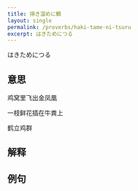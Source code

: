 ```yaml
---
title: 掃き溜めに鶴
layout: single
permalink: /proverbs/haki-tame-ni-tsuru
excerpt: はきためにつる
---
```


はきためにつる

## 意思

鸡窝里飞出金凤凰

一枝鲜花插在牛粪上

鹤立鸡群

## 解释

## 例句

